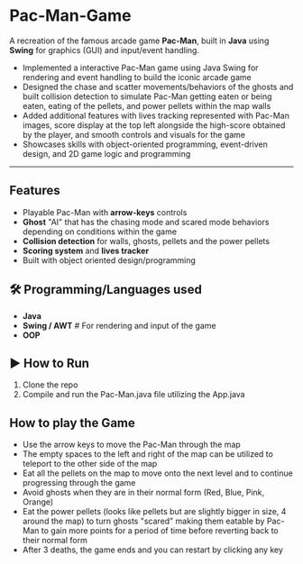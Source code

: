 # Pac-Man-Game

A recreation of the famous arcade game **Pac-Man**, built in **Java** using **Swing** for graphics (GUI) and input/event handling.

- Implemented a interactive Pac-Man game using Java Swing for rendering and event handling to build the iconic arcade game
- Designed the chase and scatter movements/behaviors of the ghosts and built collision detection to simulate Pac-Man getting eaten or being eaten, eating of the pellets, and power pellets within the map walls
- Added additional features with lives tracking represented with Pac-Man images, score display at the top left alongside the high-score obtained by the player, and smooth controls and visuals for the game
- Showcases skills with object-oriented programming, event-driven design, and 2D game logic and programming

--------------------------------------------------------------------------------------------------------------------------------

## Features
- Playable Pac-Man with **arrow-keys** controls
- **Ghost** "AI" that has the chasing mode and scared mode behaviors depending on conditions within the game
- **Collision detection** for walls, ghosts, pellets and the power pellets
- **Scoring system** and **lives tracker**
- Built with object oriented design/programming

## 🛠️ Programming/Languages used
- **Java**
- **Swing / AWT** # For rendering and input of the game
- **OOP**

## ▶️ How to Run
1. Clone the repo
2. Compile and run the Pac-Man.java file utilizing the App.java

## How to play the Game
- Use the arrow keys to move the Pac-Man through the map
- The empty spaces to the left and right of the map can be utilized to teleport to the other side of the map
- Eat all the pellets on the map to move onto the next level and to continue progressing through the game
- Avoid ghosts when they are in their normal form (Red, Blue, Pink, Orange)
- Eat the power pellets (looks like pellets but are slightly bigger in size, 4 around the map) to turn ghosts "scared" making them eatable by Pac-Man to gain more points for a period of time before reverting back to their normal form
- After 3 deaths, the game ends and you can restart by clicking any key

